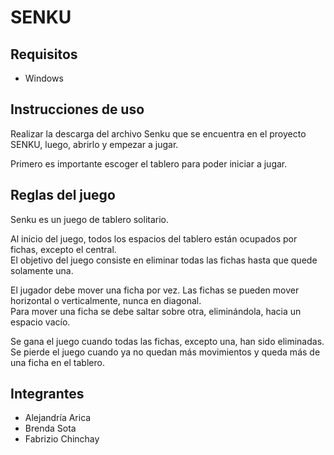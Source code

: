 # SENKU

## Requisitos
- Windows

## Instrucciones de uso
Realizar la descarga del archivo Senku que se encuentra en el proyecto SENKU, luego, abrirlo y empezar a jugar. 

Primero es importante escoger el tablero para poder iniciar a jugar.

## Reglas del juego

Senku es un juego de tablero solitario. 

Al inicio del juego, todos los espacios del tablero están ocupados por fichas, excepto el central.  
El objetivo del juego consiste en eliminar todas las fichas hasta que quede solamente una.  

El jugador debe mover una ficha por vez.
Las fichas se pueden mover horizontal o verticalmente, nunca en diagonal.  
Para mover una ficha se debe saltar sobre otra, eliminándola, hacia un espacio vacío. 

Se gana el juego cuando todas las fichas, excepto una, han sido eliminadas.  
Se pierde el juego cuando ya no quedan más movimientos y queda más de una ficha en el tablero.  

## Integrantes

- Alejandría Arica
- Brenda Sota
- Fabrizio Chinchay
